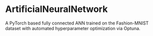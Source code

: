 # ArtificialNeuralNetwork
A PyTorch based fully connected ANN trained on the Fashion-MNIST dataset with automated hyperparameter optimization via Optuna.
